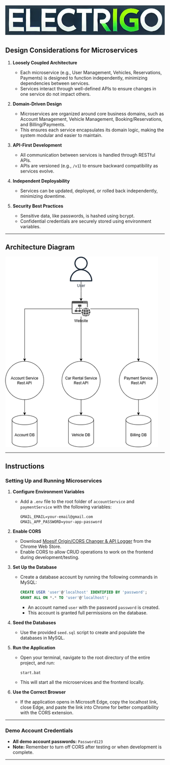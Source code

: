 # ![ElectriGo Logo](public/images/electrigo-logo.png)

## **Design Considerations for Microservices**
1. **Loosely Coupled Architecture**  
   - Each microservice (e.g., User Management, Vehicles, Reservations, Payments) is designed to function independently, minimizing dependencies between services.  
   - Services interact through well-defined APIs to ensure changes in one service do not impact others.

2. **Domain-Driven Design**  
   - Microservices are organized around core business domains, such as Account Management, Vehicle Management, Booking/Reservations, and Billing/Payments.  
   - This ensures each service encapsulates its domain logic, making the system modular and easier to maintain.

3. **API-First Development**  
   - All communication between services is handled through RESTful APIs.  
   - APIs are versioned (e.g., `/v1`) to ensure backward compatibility as services evolve.

4. **Independent Deployability**  
   - Services can be updated, deployed, or rolled back independently, minimizing downtime.

5. **Security Best Practices**  
   - Sensitive data, like passwords, is hashed using bcrypt.  
   - Confidential credentials are securely stored using environment variables.  

---

## **Architecture Diagram**
![Architecture Diagram for CNAD Assg1](public/images/readme/CNADAssg1-ArchitectureDiagram.png)

---

## **Instructions**

### **Setting Up and Running Microservices**
1. **Configure Environment Variables**  
   - Add a `.env` file to the root folder of `accountService` and `paymentService` with the following variables:  
     ```
     GMAIL_EMAIL=your-email@gmail.com  
     GMAIL_APP_PASSWORD=your-app-password  
     ```

2. **Enable CORS**  
   - Download [Moesif Origin/CORS Changer & API Logger](https://chromewebstore.google.com/detail/moesif-origincors-changer/digfbfaphojjndkpccljibejjbppifbc) from the Chrome Web Store.  
   - Enable CORS to allow CRUD operations to work on the frontend during development/testing.

3. **Set Up the Database**  
   - Create a database account by running the following commands in MySQL:  
     ```sql
     CREATE USER 'user'@'localhost' IDENTIFIED BY 'password';
     GRANT ALL ON *.* TO 'user'@'localhost';
     ```
     - An account named `user` with the password `password` is created.  
     - This account is granted full permissions on the database.

4. **Seed the Databases**  
   - Use the provided `seed.sql` script to create and populate the databases in MySQL.

5. **Run the Application**  
   - Open your terminal, navigate to the root directory of the entire project, and run:  
     ```
     start.bat
     ```
   - This will start all the microservices and the frontend locally.

6. **Use the Correct Browser**  
   - If the application opens in Microsoft Edge, copy the localhost link, close Edge, and paste the link into Chrome for better compatibility with the CORS extension.

---

### **Demo Account Credentials**
- **All demo account passwords:** `Password123`  
- **Note:** Remember to turn off CORS after testing or when development is complete.

---
